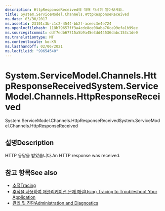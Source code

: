 ```yaml
---
description: HttpResponseReceived에 대해 자세히 알아보세요.
title: System.ServiceModel.Channels.HttpResponseReceived
ms.date: 03/30/2017
ms.assetid: 23101c3b-c1c2-4544-bb2f-aceec3e4e724
ms.openlocfilehash: 118b79657ff3a4cde8ce08aba76ca99efa1b99ee
ms.sourcegitcommit: ddf7edb67715a5b9a45e3dd44536dabc153c1de0
ms.translationtype: MT
ms.contentlocale: ko-KR
ms.lasthandoff: 02/06/2021
ms.locfileid: "99654540"
---
```

# <a name="systemservicemodelchannelshttpresponsereceived"></a><span data-ttu-id="69983-103">System.ServiceModel.Channels.HttpResponseReceived</span><span class="sxs-lookup"><span data-stu-id="69983-103">System.ServiceModel.Channels.HttpResponseReceived</span></span>

<span data-ttu-id="69983-104">System.ServiceModel.Channels.HttpResponseReceived</span><span class="sxs-lookup"><span data-stu-id="69983-104">System.ServiceModel.Channels.HttpResponseReceived</span></span>  
  
## <a name="description"></a><span data-ttu-id="69983-105">설명</span><span class="sxs-lookup"><span data-stu-id="69983-105">Description</span></span>  

 <span data-ttu-id="69983-106">HTTP 응답을 받았습니다.</span><span class="sxs-lookup"><span data-stu-id="69983-106">An HTTP response was received.</span></span>  
  
## <a name="see-also"></a><span data-ttu-id="69983-107">참고 항목</span><span class="sxs-lookup"><span data-stu-id="69983-107">See also</span></span>

- [<span data-ttu-id="69983-108">추적</span><span class="sxs-lookup"><span data-stu-id="69983-108">Tracing</span></span>](index.md)
- [<span data-ttu-id="69983-109">추적을 사용하여 애플리케이션 문제 해결</span><span class="sxs-lookup"><span data-stu-id="69983-109">Using Tracing to Troubleshoot Your Application</span></span>](using-tracing-to-troubleshoot-your-application.md)
- [<span data-ttu-id="69983-110">관리 및 진단</span><span class="sxs-lookup"><span data-stu-id="69983-110">Administration and Diagnostics</span></span>](../index.md)
